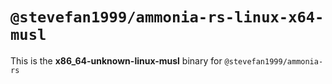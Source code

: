 # `@stevefan1999/ammonia-rs-linux-x64-musl`

This is the **x86_64-unknown-linux-musl** binary for `@stevefan1999/ammonia-rs`

